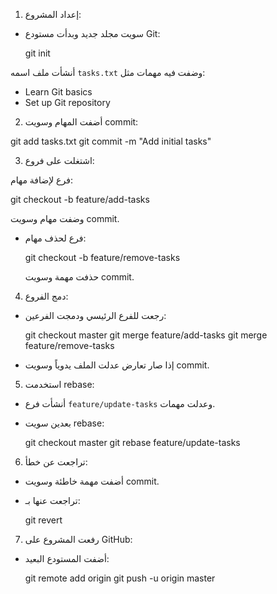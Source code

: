 

1. إعداد المشروع:
- سويت مجلد جديد وبدأت مستودع Git:
  
  git init
  

أنشأت ملف اسمه `tasks.txt` وضفت فيه مهمات مثل:
  - Learn Git basics
  - Set up Git repository

 2. أضفت المهام وسويت commit:

git add tasks.txt
git commit -m "Add initial tasks"


3. اشتغلت على فروع:

فرع لإضافة مهام:
 
  git checkout -b feature/add-tasks

  وضفت مهام وسويت commit.

- فرع لحذف مهام:

  git checkout -b feature/remove-tasks

  حذفت مهمة وسويت commit.

4. دمج الفروع:

- رجعت للفرع الرئيسي ودمجت الفرعين:

  git checkout master
  git merge feature/add-tasks
  git merge feature/remove-tasks


- إذا صار تعارض عدلت الملف يدوياً وسويت commit.
 5. استخدمت rebase:

- أنشأت فرع `feature/update-tasks` وعدلت مهمات.
- بعدين سويت rebase:
  
  git checkout master
  git rebase feature/update-tasks
  

 6. تراجعت عن خطأ:

- أضفت مهمة خاطئة وسويت commit.
- تراجعت عنها بـ:

  git revert <commit-id>
 

7. رفعت المشروع على GitHub:

- أضفت المستودع البعيد:

  git remote add origin <repo-url>
  git push -u origin master
